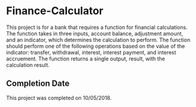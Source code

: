 # Finance-Calculator

This project is for a bank that requires a function for financial calculations. The function takes in three inputs, account balance, adjustment amount, and an indicator, which determines the calculation to perform. The function should perform one of the following operations based on the value of the indicator: transfer, withdrawal, interest, interest payment, and interest accruement. The function returns a single output, result, with the calculation result.

## Completion Date

This project was completed on 10/05/2018.
